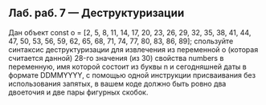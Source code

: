 ## Лаб. раб. 7 — Деструктуризации  

Дан объект const o = [2, 5, 8, 11, 14, 17, 20, 23, 26, 29, 32, 35, 38, 41, 44, 47, 50, 53, 56, 59, 62, 65, 68, 71, 74, 77, 80, 83, 86, 89]; 
спользуйте синтаксис деструктуризации для извлечения из переменной o (которая считается данной) 
28-го значения (из 30) свойства numbers в переменную, имя которой состоит из буквы 
n и сегодняшней даты в формате DDMMYYYY, с помощью одной инструкции 
присваивания без использования запятых, в вашем коде должно быть ровно два двоеточия и две пары фигурных скобок.